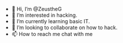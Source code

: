- 👋 Hi, I’m @ZeustheG
- 👀 I’m interested in hacking.
- 🌱 I’m currently learning basic IT.
- 💞️ I’m looking to collaborate on how to hack.
- 📫 How to reach me chat  with me

<!---
ZeustheG/ZeustheG is a ✨ special ✨ repository because its `README.md` (this file) appears on your GitHub profile.
You can click the Preview link to take a look at your changes.
--->
